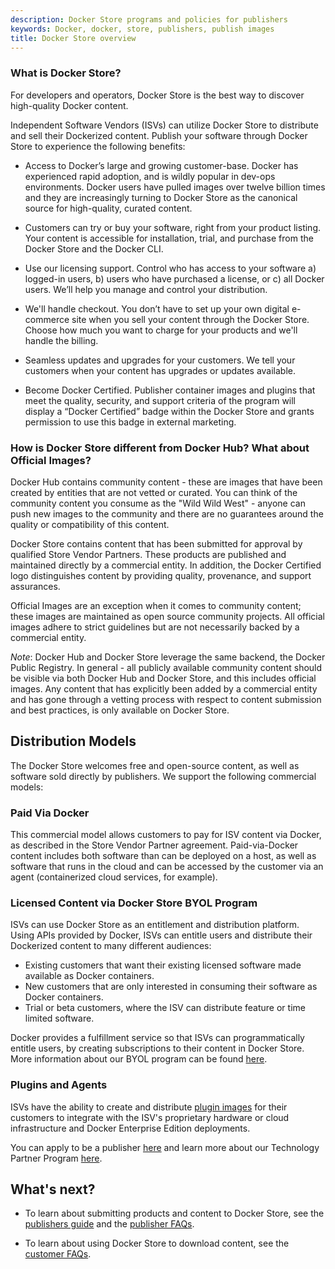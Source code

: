 ```yaml
---
description: Docker Store programs and policies for publishers
keywords: Docker, docker, store, publishers, publish images
title: Docker Store overview
---
```


### What is Docker Store?
For developers and operators, Docker Store is the best way to discover high-quality Docker content.

Independent Software Vendors (ISVs) can utilize Docker Store to distribute and sell their Dockerized content. Publish your software through Docker Store to experience the following benefits:

* Access to Docker’s large and growing customer-base. Docker has experienced rapid adoption, and is wildly popular in dev-ops environments. Docker users have pulled images over twelve billion times and they are increasingly turning to Docker Store as the canonical source for high-quality, curated content.

* Customers can try or buy your software, right from your product listing. Your content is accessible for installation, trial, and purchase from the Docker Store and the Docker CLI.

* Use our licensing support. Control who has access to your software a) logged-in users, b) users who have purchased a license, or c) all Docker users. We’ll help you manage and control your distribution.

* We'll handle checkout. You don’t have to set up your own digital e-commerce site when you sell your content through the Docker Store. Choose how much you want to charge for your products and we'll handle the billing.

* Seamless updates and upgrades for your customers. We tell your customers when your content has upgrades or updates available.

* Become Docker Certified. Publisher container images and plugins that meet the quality, security, and support criteria of the program will display a “Docker Certified” badge within the Docker Store and grants permission to use this badge in external marketing.

### How is Docker Store different from Docker Hub? What about Official Images?

Docker Hub contains community content - these are images that have been created by entities that are not vetted or curated. You can think of the community content you consume as the "Wild Wild West" - anyone can push new images to the community and there are no guarantees around the quality or compatibility of this content.

Docker Store contains content that has been submitted for approval by qualified Store Vendor Partners. These products are published and maintained directly by a commercial entity. In addition, the Docker Certified logo distinguishes content by providing quality, provenance, and support assurances.

Official Images are an exception when it comes to community content; these images are maintained as open source community projects. All official images adhere to strict guidelines but are not necessarily backed by a commercial entity.

*Note*: Docker Hub and Docker Store leverage the same backend, the Docker Public Registry. In general - all publicly available community content should be visible via both Docker Hub and Docker Store, and this includes official images. Any content that has explicitly been added by a commercial entity and has gone through a vetting process with respect to content submission and best practices, is only available on Docker Store.

## Distribution Models

The Docker Store welcomes free and open-source content, as well as software sold directly by publishers. We support the following commercial models:

### Paid Via Docker
This commercial model allows customers to pay for ISV content via Docker, as described in the Store Vendor Partner agreement. Paid-via-Docker content includes both software than can be deployed on a host, as well as software that runs in the cloud and can be accessed by the customer via an agent (containerized cloud services, for example).

### Licensed Content via Docker Store BYOL Program
ISVs can use Docker Store as an entitlement and distribution platform. Using APIs provided by Docker, ISVs can entitle users and distribute their Dockerized content to many different audiences:
* Existing customers that want their existing licensed software made available as Docker containers.
* New customers that are only interested in consuming their software as Docker containers.
* Trial or beta customers, where the ISV can distribute feature or time limited software.

Docker provides a fulfillment service so that ISVs can programmatically entitle users, by creating subscriptions to their content in Docker Store. More information about our BYOL program can be found [here](byol.md).

### Plugins and Agents
ISVs have the ability to create and distribute [plugin images](https://store.docker.com/search?certification_status=certified&q=&type=plugin) for their customers to integrate with the ISV's proprietary hardware or cloud infrastructure and Docker Enterprise Edition deployments.

You can apply to be a publisher [here](https://store.docker.com/publisher/signup) and learn more about our Technology Partner Program [here](https://www.docker.com/partners/partner-program#/technology_partner).

## What's next?

* To learn about submitting products and content to Docker Store, see the [publishers guide](publish.md) and the [publisher FAQs](publisher_faq.md).

* To learn about using Docker Store to download content, see the [customer FAQs](customer_faq.md).
